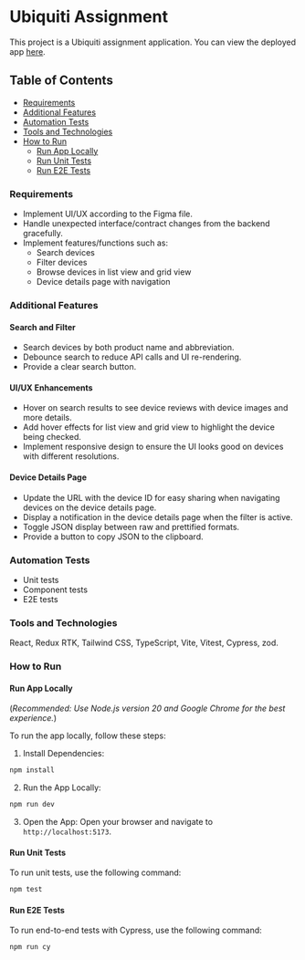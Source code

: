 # Ubiquiti Assignment

This project is a Ubiquiti assignment application. You can view the deployed app [here](https://ubiquiti-nine.vercel.app/).

## Table of Contents
- [Requirements](#requirements)
- [Additional Features](#additional-features)
- [Automation Tests](#automation-tests)
- [Tools and Technologies](#tools-and-technologies)
- [How to Run](#how-to-run)
  - [Run App Locally](#run-app-locally)
  - [Run Unit Tests](#run-unit-tests)
  - [Run E2E Tests](#run-e2e-tests)


### Requirements
- Implement UI/UX according to the Figma file.
- Handle unexpected interface/contract changes from the backend gracefully.
- Implement features/functions such as:
  - Search devices
  - Filter devices
  - Browse devices in list view and grid view
  - Device details page with navigation

### Additional Features
#### Search and Filter
- Search devices by both product name and abbreviation.
- Debounce search to reduce API calls and UI re-rendering.
- Provide a clear search button.

#### UI/UX Enhancements
- Hover on search results to see device reviews with device images and more details.
- Add hover effects for list view and grid view to highlight the device being checked.
- Implement responsive design to ensure the UI looks good on devices with different resolutions.

#### Device Details Page
- Update the URL with the device ID for easy sharing when navigating devices on the device details page.
- Display a notification in the device details page when the filter is active.
- Toggle JSON display between raw and prettified formats.
- Provide a button to copy JSON to the clipboard.

### Automation Tests
- Unit tests
- Component tests
- E2E tests

### Tools and Technologies
React, Redux RTK, Tailwind CSS, TypeScript, Vite, Vitest, Cypress, zod.


### How to Run

#### Run App Locally

(_Recommended: Use Node.js version 20 and Google Chrome for the best experience._)

To run the app locally, follow these steps:


1. Install Dependencies:
  ```bash
  npm install
  ```

2. Run the App Locally:
  ```bash
  npm run dev
  ```

3. Open the App:
  Open your browser and navigate to `http://localhost:5173`.


#### Run Unit Tests
To run unit tests, use the following command:
```bash
npm test
```

#### Run E2E Tests
To run end-to-end tests with Cypress, use the following command:
```bash
npm run cy
```
